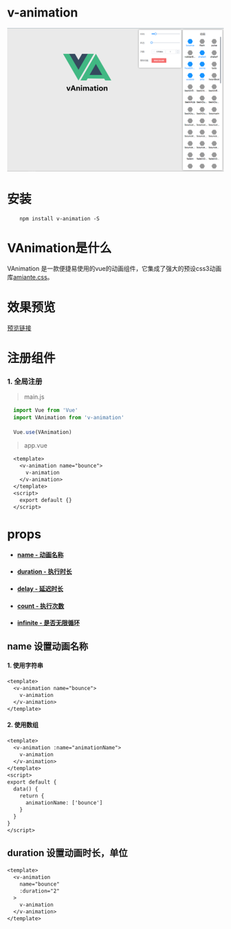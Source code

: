 # v-animation

![alt demo](/examples/assets/demo.png)

# 安装
```shell
    npm install v-animation -S
```

# VAnimation是什么
VAnimation 是一款便捷易使用的vue的动画组件，它集成了强大的预设css3动画库[amiante.css](https://animate.style)。

# 效果预览
[预览链接](https://maikro-v.github.io/v-animation/index/index)

# 注册组件
### 1. 全局注册
> main.js
```javascript
  import Vue from 'Vue'
  import VAnimation from 'v-animation'
  
  Vue.use(VAnimation)
```
> app.vue
```vue
  <template>
    <v-animation name="bounce">
      v-animation
    </v-animation>
  </template>
  <script>
    export default {}
  </script>
```

# props
- #### <a href="#animationName">name - 动画名称</a>
- #### <a href="#animationDuration">duration - 执行时长</a>
- #### <a href="#animationDelay">delay - 延迟时长</a>
- #### <a href="#animationCount">count - 执行次数</a>
- #### <a href="#animationInfinite">infinite - 是否无限循环</a>

## name 设置动画名称 <a id="animationName"></a>
#### 1. 使用字符串
```vue
<template>
  <v-animation name="bounce">
    v-animation
  </v-animation>
</template>
```

#### 2. 使用数组
```vue
<template>
  <v-animation :name="animationName">
    v-animation
  </v-animation>
</template>
<script>
export default {
  data() {
    return {
      animationName: ['bounce']
    } 
  }
}
</script>
```

## duration 设置动画时长，单位 <a id="animationDuration"></a>
```vue
<template>
  <v-animation
    name="bounce"
    :duration="2"
  >
    v-animation
  </v-animation>
</template>
```

